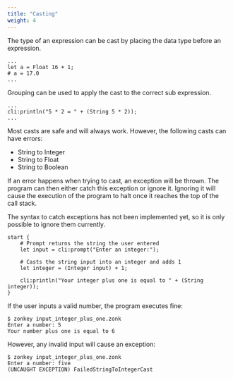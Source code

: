 ```yaml
---
title: "Casting"
weight: 4
---
```


The type of an expression can be cast by placing the data type before an expression.

```zonkey
...
let a = Float 16 + 1;
# a = 17.0
...
```

Grouping can be used to apply the cast to the correct sub expression.
```zonkey
...
cli:println("5 * 2 = " + (String 5 * 2));
...
```

Most casts are safe and will always work. However, the following casts can have errors:
- String to Integer
- String to Float
- String to Boolean

If an error happens when trying to cast, an exception will be thrown. The program can then either catch this exception or ignore it. Ignoring it will cause the execution of the program to halt once it reaches the top of the call stack.

The syntax to catch exceptions has not been implemented yet, so it is only possible to ignore them currently.

```zonkey
start {
	# Prompt returns the string the user entered
	let input = cli:prompt("Enter an integer:");

	# Casts the string input into an integer and adds 1
	let integer = (Integer input) + 1;

	cli:println("Your integer plus one is equal to " + (String integer));
}
```

If the user inputs a valid number, the program executes fine:
```output
$ zonkey input_integer_plus_one.zonk
Enter a number: 5
Your number plus one is equal to 6
```

However, any invalid input will cause an exception:
```output
$ zonkey input_integer_plus_one.zonk
Enter a number: five
(UNCAUGHT EXCEPTION) FailedStringToIntegerCast
```
